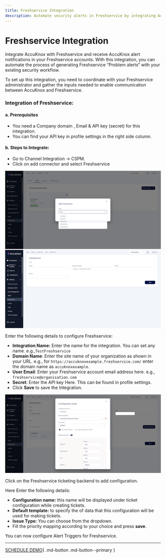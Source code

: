 ```yaml
---
title: Freshservice Integration
description: Automate security alerts in Freshservice by integrating AccuKnox to create problem alerts and improve workflow response.
---
```


# Freshservice Integration

Integrate AccuKnox with Freshservice and receive AccuKnox alert notifications in your Freshservice accounts. With this integration, you can automate the process of generating Freshservice “Problem alerts“ with your existing security workflow.

To set up this integration, you need to coordinate with your Freshservice administrator and gather the inputs needed to enable communication between AccuKnox and Freshservice.

### Integration of Freshservice:
#### **a. Prerequisites**

+ You need a Company domain , Email & API key (secret) for this integration.
+ You can find your API key in profile settings in the right side column.
#### **b. Steps to Integrate:**
+ Go to Channel Integration → CSPM.
+ Click on add connector and select Freshservice

![freshworks-integration-accuknox](images/Freshw1.png)
![freshworks-integration-accuknox](images/Freshw2.png)

Enter the following details to configure Freshservice:

   + **Integration Name:** Enter the name for the integration. You can set any name. e.g.,```TestFreshservice```
   + **Domain Name**: Enter the site name of your organization as shown in your URL. e.g., for ```https://accuknoxexample.freshservice.com/``` enter the domain name as ```accuknoxexample```.
   + **User Email**: Enter your Freshservice account email address here. e.g., ```freshservice@organisation.com```
   + **Secret**: Enter the API key Here. This can be found in profile settings.
   + Click **Save** to save the Integration.

![freshworks-integration-accuknox](images/Freshw3.png)

Click on the Freshservice ticketing backend to add configuration.

Here Enter the following details:

   + **Configuration name:** this name will be displayed under ticket configuration while creating tickets.
   + **Default template:** to specify the of data that this configuration will be used for making tickets.
   + **Issue Type:** You can choose from the dropdown.
   + Fill the priority mapping according to your choice and press **save**.


You can now configure Alert Triggers for Freshservice.

- - -
[SCHEDULE DEMO](https://www.accuknox.com/contact-us){ .md-button .md-button--primary }